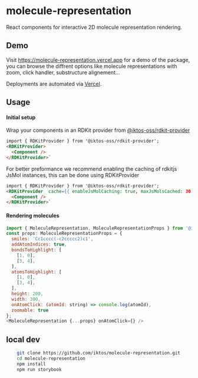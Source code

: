 # molecule-representation

React components for interactive 2D molecule representation rendering.

## Demo  
Visit https://molecule-representation.vercel.app for a demo of the package, you can browse the diffrent options like molecule representations with zoom, click handler, substructure alignement...

 Deployments are automated via [Vercel](https://vercel.com).
## Usage

#### Initial setup  

Wrap your components in an RDKit provider from [@iktos-oss/rdkit-provider](https://github.com/iktos/rdkit-provider)

```html
import { RDKitProvider } from '@iktos-oss/rdkit-provider';
<RDKitProvider>
  <Component />
</RDKitProvider>`
```

For better preformance we recommend enabling the caching of rdkitjs JsMol instances, this can be done using RDKitProvider
```html
import { RDKitProvider } from '@iktos-oss/rdkit-provider';
<RDKitProvider  cache={{ enableJsMolCaching: true, maxJsMolsCached: 30 }}>
  <Component />
</RDKitProvider>`
```

#### Rendering molecules

```js
import { MoleculeRepresentation, MoleculeRepresentationProps } from '@iktos-oss/molecule-representation';
const props: MoleculeRepresentationProps = {
  smiles: 'Cc1cccc(-c2ccccc2)c1',
  addAtomIndices: true,
  bondsToHighlight: [
    [1, 0],
    [3, 4],
  ],
  atomsToHighlight: [
    [1, 0],
    [3, 4],
  ],
  height: 200,
  width: 300,
  onAtomClick: (atomId: string) => console.log(atomId),
  zoomable: true
};
<MoleculeRepresentation {...props} onAtomClick={} />
```

## local dev
```bash
    git clone https://github.com/iktos/molecule-representation.git
    cd molecule-representation
    npm install
    npm run storybook
```  

